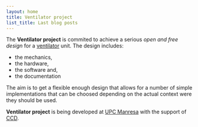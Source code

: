```yaml
---
layout: home
title: Ventilator project
list_title: Last blog posts
---
```


The **Ventilator project** is commited to achieve a serious *open and
free design* for a
[ventilator](https://en.wikipedia.org/wiki/Ventilator) unit. The
design includes:
 
  * the mechanics, 
  * the hardware, 
  * the software and,
  * the documentation

The aim is to get a flexible enough design that allows for a number of
simple implementations that can be choosed depending on the actual
context were they should be used.
  
**Ventilator project** is being developed at [UPC
Manresa](http://epsem.upc.edu) with the support of
[CCD](https://www.upc.edu/ccd/ca).

